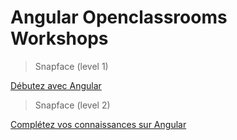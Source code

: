# Angular Openclassrooms Workshops
> Snapface (level 1)<br>

[Débutez avec Angular](https://openclassrooms.com/fr/courses/7471261-debutez-avec-angular)

> Snapface (level 2)<br>

[Complétez vos connaissances sur Angular](https://openclassrooms.com/fr/courses/7471271-completez-vos-connaissances-sur-angular)


